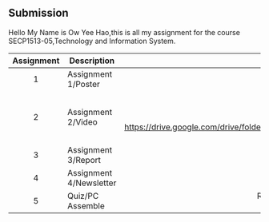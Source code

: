 ## Submission
Hello My Name is Ow Yee Hao,this is all my assignment for the course SECP1513-05,Technology and Information System.

| Assignment | Description  | Reflection |
| :-----: |  ------ | :-----: | 
| 1 | Assignment 1/Poster | Reflection 1 <br> abc| 
| 2 | Assignment 2/Video | Reflection 2 <br> abcac <br> Video Link <br> https://drive.google.com/drive/folders/1Dq5C8PDExWydHJ8A3ihGCFXFyW6USKns?usp=sharing | 
| 3 | Assignment 3/Report | Reflection 3 <br> dfsdfsd | 
| 4 | Assignment 4/Newsletter | Reflection 4 <br>|
| 5 | Quiz/PC Assemble | Reflection Quiz <br> sdfsdfsd|
